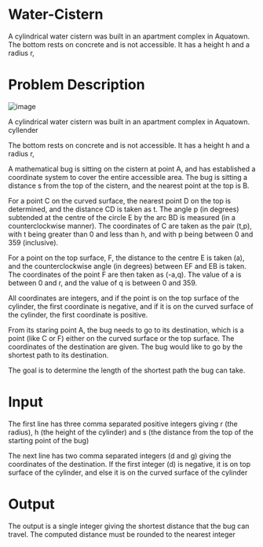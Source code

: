 # Water-Cistern
A cylindrical water cistern was built in an apartment complex in Aquatown. The bottom rests on concrete and is not accessible. It has a height h and a radius r,
# Problem Description
![image](https://user-images.githubusercontent.com/65437627/156709664-2c55e198-ffe6-43ce-8f56-c8933542bdf2.png)

A cylindrical water cistern was built in an apartment complex in Aquatown. cyllender

The bottom rests on concrete and is not accessible. It has a height h and a radius r,

A mathematical bug is sitting on the cistern at point A, and has established a coordinate system to cover the entire accessible area. The bug is sitting a distance s from the top of the cistern, and the nearest point at the top is B.

For a point C on the curved surface, the nearest point D on the top is determined, and the distance CD is taken as t. The angle p (in degrees) subtended at the centre of the circle E by the arc BD is measured (in a counterclockwise manner). The coordinates of C are taken as the pair (t,p), with t being greater than 0 and less than h, and with p being between 0 and 359 (inclusive).

For a point on the top surface, F, the distance to the centre E is taken (a), and the counterclockwise angle (in degrees) between EF and EB is taken. The coordinates of the point F are then taken as (-a,q). The value of a is between 0 and r, and the value of q is between 0 and 359.

All coordinates are integers, and if the point is on the top surface of the cylinder, the first coordinate is negative, and if it is on the curved surface of the cylinder, the first coordinate is positive.

From its staring point A, the bug needs to go to its destination, which is a point (like C or F) either on the curved surface or the top surface. The coordinates of the destination are given. The bug would like to go by the shortest path to its destination.

The goal is to determine the length of the shortest path the bug can take.

# Input
The first line has three comma separated positive integers giving r (the radius), h (the height of the cylinder) and s (the distance from the top of the starting point of the bug)

The next line has two comma separated integers (d and g) giving the coordinates of the destination. If the first integer (d) is negative, it is on top surface of the cylinder, and else it is on the curved surface of the cylinder

# Output
The output is a single integer giving the shortest distance that the bug can travel. The computed distance must be rounded to the nearest integer
